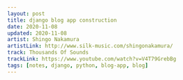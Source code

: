 ```yaml
---
layout: post
title: django blog app construction
date: 2020-11-08
updated: 2020-11-08
artist: Shingo Nakamura
artistLink: http://www.silk-music.com/shingonakamura/
track: Thousands Of Sounds
trackLink: https://www.youtube.com/watch?v=V4T79GrebBg
tags: [notes, django, python, blog-app, blog]
---
```

